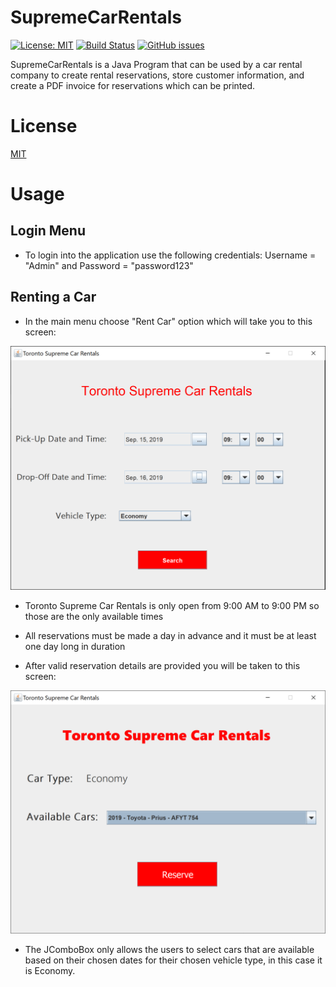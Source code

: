 # SupremeCarRentals 
[![License: MIT](https://img.shields.io/badge/License-MIT-yellow.svg)](https://opensource.org/licenses/MIT) [![Build Status](https://travis-ci.com/payamyek/SupremeCarRentals.svg?branch=master)](https://travis-ci.com/payamyek/SupremeCarRentals) [![GitHub issues](https://img.shields.io/github/issues/Naereen/StrapDown.js.svg)](https://github.com/payamyek/SupremeCarRentals/issues)

SupremeCarRentals is a Java Program that can be used by a car rental company to create rental reservations, store customer information, and create a PDF invoice for reservations which can be printed.

# License
[MIT](https://github.com/payamyek/SupremeCarRentals/blob/master/LICENSE)


# Usage

## Login Menu

- To login into the application use the following credentials: Username = "Admin" and Password = "password123"

## Renting a Car

- In the main menu choose "Rent Car" option which will take you to this screen: 

![ScreenShot](Screenshots/RentCar.PNG)

- Toronto Supreme Car Rentals is only open from 9:00 AM to 9:00 PM so those are the only available times 
- All reservations must be made a day in advance and it must be at least one day long in duration

- After valid reservation details are provided you will be taken to this screen:

![ScreenShot](Screenshots/ChooseCar.PNG)

- The JComboBox only allows the users to select cars that are available based on their chosen dates for their chosen vehicle type, in this case it is Economy.
